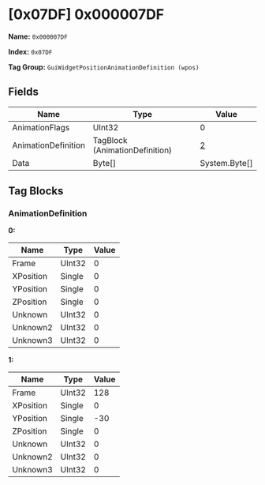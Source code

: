 # [0x07DF] 0x000007DF

**Name:** ```0x000007DF```

**Index:** ```0x07DF```

**Tag Group:** ```GuiWidgetPositionAnimationDefinition (wpos)```

## Fields

Name	| Type	| Value
---	|---	|---	|
AnimationFlags	|UInt32	|0
AnimationDefinition	|TagBlock (AnimationDefinition)	|[2](#animationdefinition)
Data	|Byte[]	|System.Byte[]


## Tag Blocks

### AnimationDefinition

**0:**

Name	| Type	| Value
---	|---	|---	|
Frame	|UInt32	|0
XPosition	|Single	|0
YPosition	|Single	|0
ZPosition	|Single	|0
Unknown	|UInt32	|0
Unknown2	|UInt32	|0
Unknown3	|UInt32	|0


**1:**

Name	| Type	| Value
---	|---	|---	|
Frame	|UInt32	|128
XPosition	|Single	|0
YPosition	|Single	|-30
ZPosition	|Single	|0
Unknown	|UInt32	|0
Unknown2	|UInt32	|0
Unknown3	|UInt32	|0


